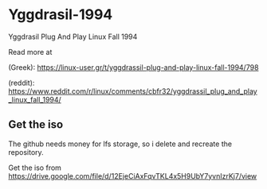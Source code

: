 # Yggdrasil-1994
Yggdrasil Plug And Play Linux Fall 1994

Read more at

(Greek): https://linux-user.gr/t/yggdrassil-plug-and-play-linux-fall-1994/798

(reddit): https://www.reddit.com/r/linux/comments/cbfr32/yggdrassil_plug_and_play_linux_fall_1994/

## Get the iso
The github needs money for lfs storage, so i delete and recreate the repository.

Get the iso from https://drive.google.com/file/d/12EjeCiAxFqvTKL4x5H9UbY7yvnIzrKj7/view
